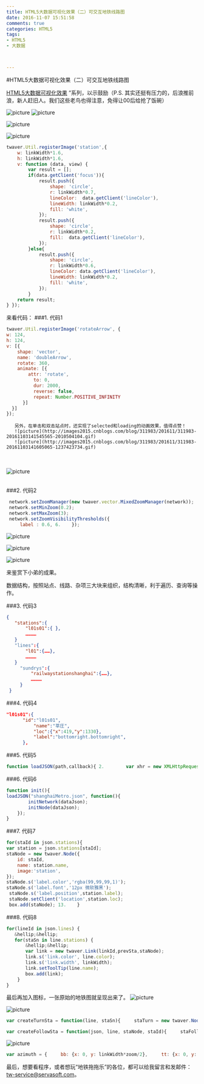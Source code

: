 ```yaml
---
title: HTML5大数据可视化效果（二）可交互地铁线路图
date: 2016-11-07 15:51:58
comments: true
categories: HTML5
tags:
- HTML5
- 大数据



---
```


#HTML5大数据可视化效果（二）可交互地铁线路图

[HTML5大数据可视化效果](http://www.cnblogs.com/twaver/p/4547924.html)
”系列，以示鼓励（P.S. 其实还挺有压力的，后浪推前浪，新人赶旧人。我们这些老鸟也得注意，免得让00后给抢了饭碗）

![picture](http://images2015.cnblogs.com/blog/311983/201611/311983-20161103121614533-2062155906.jpg)
![picture](http://images2015.cnblogs.com/blog/311983/201611/311983-20161103121656721-376610979.jpg)



![picture](http://images2015.cnblogs.com/blog/311983/201611/311983-20161103121921361-1178958456.gif)



![picture](http://images2015.cnblogs.com/blog/311983/201611/311983-20161103122154049-1255275872.gif)

```javascript
twaver.Util.registerImage('station',{     
	w: linkWidth*1.6,     
	h: linkWidth*1.6,     
	v: function (data, view) {         
		var result = [];         
		if(data.getClient('focus')){             
			result.push({                 
				shape: 'circle',                 
				r: linkWidth*0.7,                 
				lineColor:  data.getClient('lineColor'),                 
				lineWidth: linkWidth*0.2,                 
				fill: 'white',             
			});             
			result.push({                 
				shape: 'circle',                 
				r: linkWidth*0.2,                 
				fill:  data.getClient('lineColor'),             
			});         
		}else{             
			result.push({                 
				shape: 'circle',                 
				r: linkWidth*0.6,                 
				lineColor: data.getClient('lineColor'),                 
				lineWidth: linkWidth*0.2,                 
				fill: 'white',             
			});         
		}         
	return result;     
} });  
```
 来看代码：
###1. 代码1
```javascript
twaver.Util.registerImage('rotateArrow', { 
w: 124, 
h: 124, 
v: [{ 
    shape: 'vector', 
    name: 'doubleArrow', 
    rotate: 360, 
    animate: [{ 
        attr: 'rotate', 
          to: 0, 
          dur: 2000, 
          reverse: false, 
          repeat: Number.POSITIVE_INFINITY 
      }] 
  }] 
}); 
```
       另外，在单击和双击站点时，还实现了selected和loading的动画效果，值得点赞！
       ![picture](http://images2015.cnblogs.com/blog/311983/201611/311983-20161103141545565-2010504104.gif)
       ![picture](http://images2015.cnblogs.com/blog/311983/201611/311983-20161103141605065-1237423734.gif)


​       
​       
       ![picture](http://images2015.cnblogs.com/blog/311983/201611/311983-20161103141731096-1466288424.gif)

​       
###2. 代码2
```js
 network.setZoomManager(new twaver.vector.MixedZoomManager(network)); 
 network.setMinZoom(0.2); 
 network.setMaxZoom(3); 
 network.setZoomVisibilityThresholds({ 
     label : 0.6, 6.    }); 
```
![picture](http://images2015.cnblogs.com/blog/311983/201611/311983-20161103141931643-856207231.gif)


![picture](http://images2015.cnblogs.com/blog/311983/201611/311983-20161103143834486-1796262740.gif)


![picture](http://images2015.cnblogs.com/blog/311983/201611/311983-20161103143940158-1173344247.gif)

来鉴赏下小弟的成果。

数据结构，按照站点、线路、杂项三大块来组织，结构清晰，利于遍历、查询等操作。

###3. 代码3
```json
{ 
   "stations":{ 
       "l01s01":{ }, 
       ………… 
   } 
   "lines":{ 
       "l01":{……}, 
       ………… 
   } 
     "sundrys":{ 
         "railwaystationshanghai":{……}, 
         ………… 
     } 
 } 
```
###4. 代码4
```json
"l01s01":{ 
      "id":"l01s01", 
          "name":"莘庄", 
          "loc":{"x":419,"y":1330}, 
          "label":"bottomright.bottomright", 
      }, 
```
###5. 代码5
```javascript
function loadJSON(path,callback){ 2.        var xhr = new XMLHttpRequest(); 3.        xhr.onreadystatechange = function(){ 4.            if (xhr.readyState === 4) { 5.                if (xhr.status === 200) { 6.                   dataJson = JSON.parse(xhr.responseText); 7.                   callback &amp;&amp; callback(); 8.               } 9.           } 10.       }; 11.       xhr.open("GET", path, true); 12.       xhr.send(); 13.    } 
```
###6. 代码6
```javascript
function init(){ 
loadJSON("shanghaiMetro.json", function(){ 
        initNetwork(dataJson); 
        initNode(dataJson); 
    }); 
} 
```
###7. 代码7
```javascript
for(staId in json.stations){ 
var station = json.stations[staId]; 
staNode = new twaver.Node({ 
    id: staId, 
    name: station.name, 
    image:'station', 
}); 
staNode.s('label.color','rgba(99,99,99,1)'); 
staNode.s('label.font','12px 微软雅黑'); 
 staNode.s('label.position',station.label); 
 staNode.setClient('location',station.loc); 
 box.add(staNode); 13.    } 
```
###8. 代码8
```js
for(lineId in json.lines) { 
   &hellip;&hellip; 
   for(staSn in line.stations) {
       &hellip;&hellip; 
       var link = new twaver.Link(linkId,prevSta,staNode); 
       link.s('link.color', line.color); 
       link.s('link.width', linkWidth);
       link.setToolTip(line.name); 
       box.add(link); 
    } 
} 
```
最后再加入图标，一张原始的地铁图就呈现出来了。
![picture](http://images2015.cnblogs.com/blog/311983/201611/311983-20161103144715205-1780446914.png)



![picture](http://images2015.cnblogs.com/blog/311983/201611/311983-20161103144816315-1456837843.png)



```javascript
var createTurnSta = function(line, staSn){     staTurn = new twaver.Node(staSn);     staTurn.setImage();     staTurn.setClient('lineColor',line.color);     staTurn.setClient('lines',[line.id]);     var loc = line.stations[staSn];     staTurn.setClient('location',loc);     box.add(staTurn);     return staTurn; } 
```


```javascript
var createFollowSta = function(json, line, staNode, staId){     staFollow = new twaver.Follower(staId);     staFollow.setImage();     staFollow.setClient('lineColor',line.color);     staFollow.setClient('lines',[line.id]);     staFollow.setHost(staNode);     var az = azimuth[staId.substr(6,2)];     var loc0 = json.stations[staId.substr(0,6)].loc;     var loc = {x:loc0.x+az.x, y:loc0.y+az.y};     staFollow.setClient('location',loc);     box.add(staFollow);     return staFollow; } 
```
![picture](http://images2015.cnblogs.com/blog/311983/201611/311983-20161103144955643-1549309486.png)


```javascript
var azimuth = {     bb: {x: 0, y: linkWidth*zoom/2},     tt: {x: 0, y: -linkWidth*zoom/2},     rr: {x: linkWidth*zoom/2, y: 0},     ll: {x: -linkWidth/2, y: 0},     br: {x: linkWidth*zoom*0.7/2, y: linkWidth*zoom*0.7/2},     bl: {x: -linkWidth*zoom*0.7/2, y: linkWidth*zoom*0.7/2},     tr: {x: linkWidth*zoom*0.7/2, y: -linkWidth*zoom*0.7/2},     tl: {x: -linkWidth*zoom*0.7/2, y: -linkWidth*zoom*0.7/2},     BB: {x: 0, y: linkWidth*zoom},     TT: {x: 0, y: -linkWidth*zoom},     RR: {x: linkWidth*zoom, y: 0},     LL: {x: -linkWidth, y: 0},     BR: {x: linkWidth*zoom*0.7, y: linkWidth*zoom*0.7},     BL: {x: -linkWidth*zoom*0.7, y: linkWidth*zoom*0.7},     TR: {x: linkWidth*zoom*0.7, y: -linkWidth*zoom*0.7},     TL: {x: -linkWidth*zoom*0.7, y: -linkWidth*zoom*0.7} }; 
```

最后，想要看程序，或者想玩“地铁拖拖乐”的各位，都可以给我留言和发邮件：tw-service@servasoft.com。